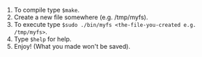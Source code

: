1. To compile type `$make`.
2. Create a new file somewhere (e.g. /tmp/myfs).
3. To execute type `$sudo ./bin/myfs <the-file-you-created e.g. /tmp/myfs>`.
4. Type `$help` for help.
5. Enjoy! (What you made won't be saved).

